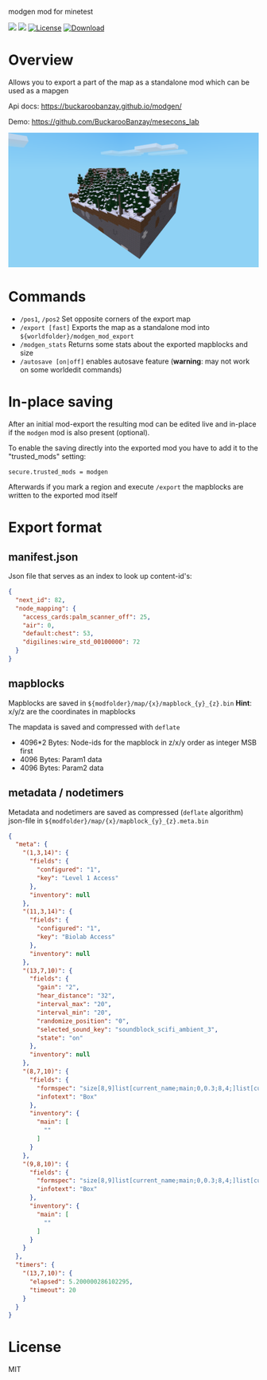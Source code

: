 modgen mod for minetest

![](https://github.com/BuckarooBanzay/modgen/workflows/luacheck/badge.svg)
![](https://github.com/BuckarooBanzay/modgen/workflows/test/badge.svg)
[![License](https://img.shields.io/badge/License-MIT%20and%20CC%20BY--SA%203.0-green.svg)](license.txt)
[![Download](https://img.shields.io/badge/Download-ContentDB-blue.svg)](https://content.minetest.net/packages/BuckarooBanzay/modgen)

# Overview

Allows you to export a part of the map as a standalone mod which can be used as a mapgen

Api docs: https://buckaroobanzay.github.io/modgen/

Demo: https://github.com/BuckarooBanzay/mesecons_lab

![Screenshot](./screenshot.png)

# Commands

* `/pos1`, `/pos2` Set opposite corners of the export map
* `/export [fast]` Exports the map as a standalone mod into `${worldfolder}/modgen_mod_export`
* `/modgen_stats` Returns some stats about the exported mapblocks and size
* `/autosave [on|off]` enables autosave feature (**warning**: may not work on some worldedit commands)

# In-place saving

After an initial mod-export the resulting mod can be edited live and in-place
if the `modgen` mod is also present (optional).

To enable the saving directly into the exported mod you have to add it to the "trusted_mods" setting:

```
secure.trusted_mods = modgen
```

Afterwards if you mark a region and execute `/export` the mapblocks are written to the exported mod itself

# Export format

## manifest.json

Json file that serves as an index to look up content-id's:

```json
{
  "next_id": 82,
  "node_mapping": {
    "access_cards:palm_scanner_off": 25,
    "air": 0,
    "default:chest": 53,
    "digilines:wire_std_00100000": 72
  }
}
```

## mapblocks

Mapblocks are saved in `${modfolder}/map/{x}/mapblock_{y}_{z}.bin`
**Hint**: x/y/z are the coordinates in mapblocks

The mapdata is saved and compressed with `deflate`

* 4096*2 Bytes: Node-ids for the mapblock in z/x/y order as integer MSB first
* 4096 Bytes: Param1 data
* 4096 Bytes: Param2 data

## metadata / nodetimers

Metadata and nodetimers are saved as compressed (`deflate` algorithm) json-file in `${modfolder}/map/{x}/mapblock_{y}_{z}.meta.bin`

```json
{
  "meta": {
    "(1,3,14)": {
      "fields": {
        "configured": "1",
        "key": "Level 1 Access"
      },
      "inventory": null
    },
    "(11,3,14)": {
      "fields": {
        "configured": "1",
        "key": "Biolab Access"
      },
      "inventory": null
    },
    "(13,7,10)": {
      "fields": {
        "gain": "2",
        "hear_distance": "32",
        "interval_max": "20",
        "interval_min": "20",
        "randomize_position": "0",
        "selected_sound_key": "soundblock_scifi_ambient_3",
        "state": "on"
      },
      "inventory": null
    },
    "(8,7,10)": {
      "fields": {
        "formspec": "size[8,9]list[current_name;main;0,0.3;8,4;]list[current_player;main;0,4.85;8,1;]list[current_player;main;0,6.08;8,3;8]listring[current_name;main]listring[current_player;main]image[0,4.85;1,1;gui_hb_bg.png]image[1,4.85;1,1;gui_hb_bg.png]image[2,4.85;1,1;gui_hb_bg.png]image[3,4.85;1,1;gui_hb_bg.png]image[4,4.85;1,1;gui_hb_bg.png]image[5,4.85;1,1;gui_hb_bg.png]image[6,4.85;1,1;gui_hb_bg.png]image[7,4.85;1,1;gui_hb_bg.png]",
        "infotext": "Box"
      },
      "inventory": {
        "main": [
          ""
        ]
      }
    },
    "(9,8,10)": {
      "fields": {
        "formspec": "size[8,9]list[current_name;main;0,0.3;8,4;]list[current_player;main;0,4.85;8,1;]list[current_player;main;0,6.08;8,3;8]listring[current_name;main]listring[current_player;main]image[0,4.85;1,1;gui_hb_bg.png]image[1,4.85;1,1;gui_hb_bg.png]image[2,4.85;1,1;gui_hb_bg.png]image[3,4.85;1,1;gui_hb_bg.png]image[4,4.85;1,1;gui_hb_bg.png]image[5,4.85;1,1;gui_hb_bg.png]image[6,4.85;1,1;gui_hb_bg.png]image[7,4.85;1,1;gui_hb_bg.png]",
        "infotext": "Box"
      },
      "inventory": {
        "main": [
          ""
        ]
      }
    }
  },
  "timers": {
    "(13,7,10)": {
      "elapsed": 5.200000286102295,
      "timeout": 20
    }
  }
}

```

# License

MIT
